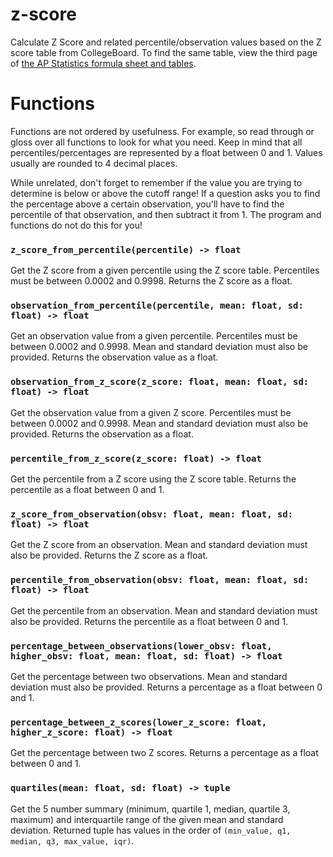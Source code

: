 # z-score

Calculate Z Score and related percentile/observation values based on the Z score table from CollegeBoard. To find the same table, view the third page of
[the AP Statistics formula sheet and tables](https://apcentral.collegeboard.org/pdf/statistics-formula-sheet-and-tables-2020.pdf).

# Functions

Functions are not ordered by usefulness. For example, so read through or gloss over all functions to look for what you need. Keep in mind that all percentiles/percentages are represented by a float between 0 and 1. Values usually are rounded to 4 decimal places.

While unrelated, don't forget to remember if the value you are trying to determine is below or above the cutoff range! If a question asks you to find the percentage above a certain observation, you'll have to find the percentile of that observation, and then subtract it from 1. The program and functions do not do this for you!

### `z_score_from_percentile(percentile) -> float`

Get the Z score from a given percentile using the Z score table. Percentiles must be between 0.0002 and 0.9998. Returns the Z score as a float.

### `observation_from_percentile(percentile, mean: float, sd: float) -> float`

Get an observation value from a given percentile. Percentiles must be between 0.0002 and 0.9998. Mean and standard deviation must also be provided. Returns the observation value as a float.

### `observation_from_z_score(z_score: float, mean: float, sd: float) -> float`

Get the observation value from a given Z score. Percentiles must be between 0.0002 and 0.9998. Mean and standard deviation must also be provided. Returns the observation as a float.

### `percentile_from_z_score(z_score: float) -> float`

Get the percentile from a Z score using the Z score table. Returns the percentile as a float between 0 and 1.

### `z_score_from_observation(obsv: float, mean: float, sd: float) -> float`

Get the Z score from an observation. Mean and standard deviation must also be provided. Returns the Z score as a float.

### `percentile_from_observation(obsv: float, mean: float, sd: float) -> float`

Get the percentile from an observation. Mean and standard deviation must also be provided. Returns the percentile as a float between 0 and 1.

### `percentage_between_observations(lower_obsv: float, higher_obsv: float, mean: float, sd: float) -> float`

Get the percentage between two observations. Mean and standard deviation must also be provided. Returns a percentage as a float between 0 and 1.

### `percentage_between_z_scores(lower_z_score: float, higher_z_score: float) -> float`

Get the percentage between two Z scores. Returns a percentage as a float between 0 and 1.

### `quartiles(mean: float, sd: float) -> tuple`

Get the 5 number summary (minimum, quartile 1, median, quartile 3, maximum) and interquartile range of the given mean and standard deviation. Returned tuple has values in the order of `(min_value, q1, median, q3, max_value, iqr)`.
